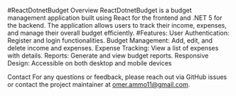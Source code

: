 #ReactDotnetBudget
Overview
ReactDotnetBudget is a budget management application built using React for the frontend and .NET 5 for the backend. The application allows users to track their income, expenses, and manage their overall budget efficiently.
#Features:
User Authentication: Register and login functionalities.
Budget Management: Add, edit, and delete income and expenses.
Expense Tracking: View a list of expenses with details.
Reports: Generate and view budget reports.
Responsive Design: Accessible on both desktop and mobile devices

Contact
For any questions or feedback, please reach out via GitHub issues or contact the project maintainer at omer.ammo11@gmail.com.
